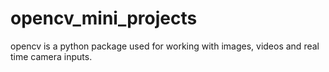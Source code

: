 # opencv_mini_projects
opencv is a python package used for working with images, videos and real time camera inputs.


